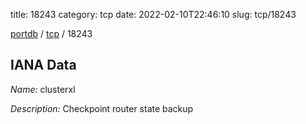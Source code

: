 title: 18243
category: tcp
date: 2022-02-10T22:46:10
slug: tcp/18243

[portdb](/) / [tcp](/category/tcp.html) / 18243


## IANA Data

_Name:_ clusterxl

_Description:_ Checkpoint router state backup


